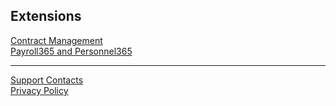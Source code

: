 ## Extensions
[Contract Management](https://bcsitera.github.io/contract-management/)  
[Payroll365 and Personnel365](http://palk365.nav365.ee/)

---

[Support Contacts](support.md)  
[Privacy Policy](privacy.md)

